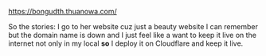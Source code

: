 <https://bongudth.thuanowa.com/>

So the stories: I go to her website cuz just a beauty website I can remember but the domain name is down and I just feel like a want to keep it live on the internet not only in my local **so** I deploy it on Cloudflare and keep it live.
